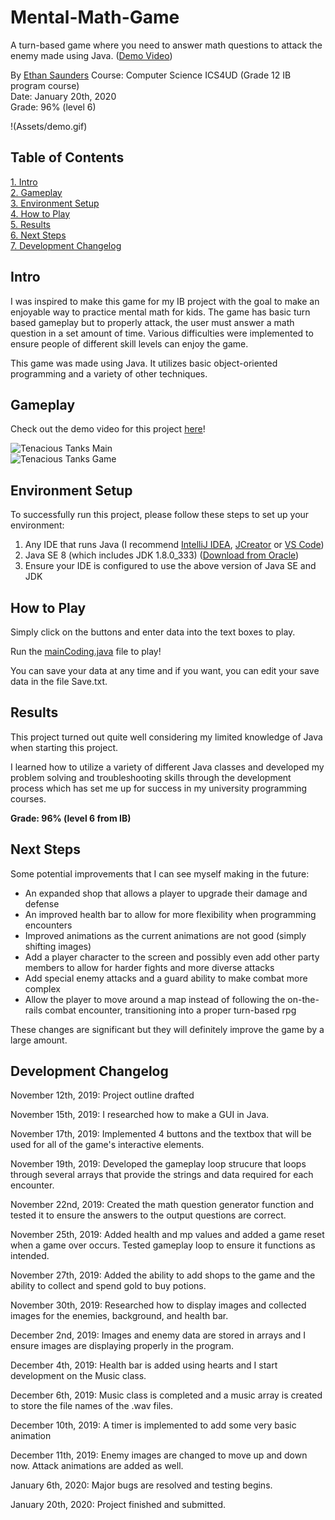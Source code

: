 # Mental-Math-Game
A turn-based game where you need to answer math questions to attack the enemy made using Java. ([Demo Video](https://youtu.be/xOqi7ggbNU8))

By [Ethan Saunders](https://github.com/esaundere) 
Course: Computer Science ICS4UD (Grade 12 IB program course)  
Date: January 20th, 2020  
Grade: 96% (level 6)

!(Assets/demo.gif)  

## Table of Contents
[1. Intro](#Intro)  
[2. Gameplay](#Gameplay)  
[3. Environment Setup](#Environment-Setup)  
[4. How to Play](#How-to-Play)  
[5. Results](#Results)  
[6. Next Steps](#Next-Steps)  
[7. Development Changelog](#Development-Changelog)

## Intro

I was inspired to make this game for my IB project with the goal to make an enjoyable way to practice mental math for kids. The game has basic turn based gameplay but to properly attack, the user must answer a math question in a set amount of time. Various difficulties were implemented to ensure people of different skill levels can enjoy the game.

This game was made using Java. It utilizes basic object-oriented programming and a variety of other techniques.

## Gameplay

Check out the demo video for this project [here](https://youtu.be/xOqi7ggbNU8)!

![Tenacious Tanks Main](assets/TenaciousTanksMain.png)  
![Tenacious Tanks Game](assets/TenaciousTanksGame.png)

## Environment Setup

To successfully run this project, please follow these steps to set up your environment:

1. Any IDE that runs Java (I recommend [IntelliJ IDEA](https://www.jetbrains.com/idea/), [JCreator](https://www.deepcrazyworld.com/how-to-download-jcreator-pro/) or [VS Code](https://code.visualstudio.com/download))
2. Java SE 8 (which includes JDK 1.8.0_333) ([Download from Oracle](https://www.oracle.com/java/technologies/javase/javase8u211-later-archive-downloads.html))
3. Ensure your IDE is configured to use the above version of Java SE and JDK

## How to Play

Simply click on the buttons and enter data into the text boxes to play.

Run the [mainCoding.java](mainCoding.java) file to play!

You can save your data at any time and if you want, you can edit your save data in the file Save.txt.

## Results

This project turned out quite well considering my limited knowledge of Java when starting this project.

I learned how to utilize a variety of different Java classes and developed my problem solving and troubleshooting skills through the development process which has set me up for success in my university programming courses.

**Grade: 96% (level 6 from IB)**

## Next Steps
Some potential improvements that I can see myself making in the future:

- An expanded shop that allows a player to upgrade their damage and defense
- An improved health bar to allow for more flexibility when programming encounters
- Improved animations as the current animations are not good (simply shifting images)
- Add a player character to the screen and possibly even add other party members to allow for harder fights and more diverse attacks
- Add special enemy attacks and a guard ability to make combat more complex
- Allow the player to move around a map instead of following the on-the-rails combat encounter, transitioning into a proper turn-based rpg

These changes are significant but they will definitely improve the game by a large amount.

## Development Changelog
November 12th, 2019: Project outline drafted

November 15th, 2019: I researched how to make a GUI in Java.

November 17th, 2019: Implemented 4 buttons and the textbox that will be used for all of the game's interactive elements.

November 19th, 2019: Developed the gameplay loop strucure that loops through several arrays that provide the strings and data required for each encounter.

November 22nd, 2019: Created the math question generator function and tested it to ensure the answers to the output questions are correct.

November 25th, 2019: Added health and mp values and added a game reset when a game over occurs. Tested gameplay loop to ensure it functions as intended.

November 27th, 2019: Added the ability to add shops to the game and the ability to collect and spend gold to buy potions.

November 30th, 2019: Researched how to display images and collected images for the enemies, background, and health bar.

December 2nd, 2019: Images and enemy data are stored in arrays and I ensure images are displaying properly in the program.

December 4th, 2019: Health bar is added using hearts and I start development on the Music class.

December 6th, 2019: Music class is completed and a music array is created to store the file names of the .wav files.

December 10th, 2019: A timer is implemented to add some very basic animation

December 11th, 2019: Enemy images are changed to move up and down now. Attack animations are added as well.

January 6th, 2020: Major bugs are resolved and testing begins.

January 20th, 2020: Project finished and submitted.
